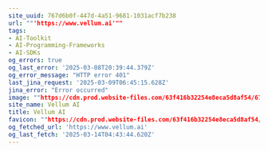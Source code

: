 ```yaml
---
site_uuid: 767d6b0f-447d-4a51-9681-1031acf7b238
url: ""'https://www.vellum.ai'""
tags:
- AI-Toolkit
- AI-Programming-Frameworks
- AI-SDKs
og_errors: true
og_last_error: '2025-03-08T20:39:44.379Z'
og_error_message: "HTTP error 401"
last_jina_request: '2025-03-09T06:45:15.628Z'
jina_error: "Error occurred"
image: ""https://cdn.prod.website-files.com/63f416b32254e8eca5d8af54/6707ee2470a50824ef97102f_home-page-cover.png""
site_name: Vellum AI
title: Vellum AI
favicon: ""https://cdn.prod.website-files.com/63f416b32254e8eca5d8af54/670405978c3b31a77bed0c6f_Favicon.png""
og_fetched_url: 'https://www.vellum.ai'
og_last_fetch: '2025-03-14T04:43:44.620Z'
---
```


